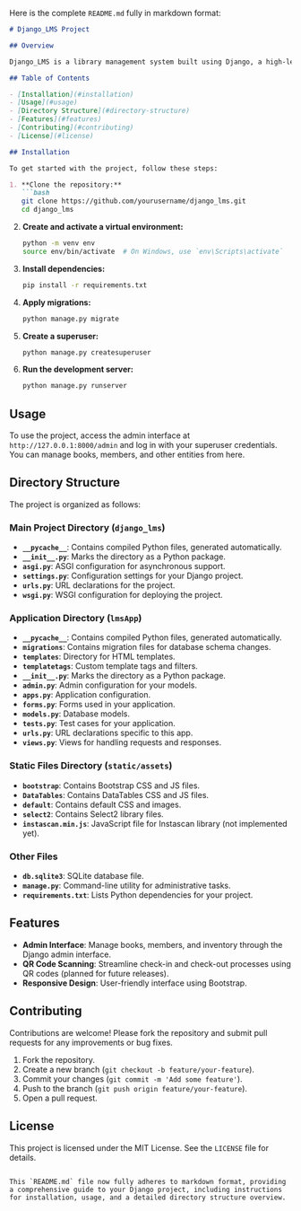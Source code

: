 Here is the complete `README.md` fully in markdown format:

```markdown
# Django_LMS Project

## Overview

Django_LMS is a library management system built using Django, a high-level Python web framework. This project includes functionalities for managing books, members, inventory, and more.

## Table of Contents

- [Installation](#installation)
- [Usage](#usage)
- [Directory Structure](#directory-structure)
- [Features](#features)
- [Contributing](#contributing)
- [License](#license)

## Installation

To get started with the project, follow these steps:

1. **Clone the repository:**
   ```bash
   git clone https://github.com/yourusername/django_lms.git
   cd django_lms
   ```

2. **Create and activate a virtual environment:**
   ```bash
   python -m venv env
   source env/bin/activate  # On Windows, use `env\Scripts\activate`
   ```

3. **Install dependencies:**
   ```bash
   pip install -r requirements.txt
   ```

4. **Apply migrations:**
   ```bash
   python manage.py migrate
   ```

5. **Create a superuser:**
   ```bash
   python manage.py createsuperuser
   ```

6. **Run the development server:**
   ```bash
   python manage.py runserver
   ```

## Usage

To use the project, access the admin interface at `http://127.0.0.1:8000/admin` and log in with your superuser credentials. You can manage books, members, and other entities from here.

## Directory Structure

The project is organized as follows:

### Main Project Directory (`django_lms`)
- **`__pycache__`**: Contains compiled Python files, generated automatically.
- **`__init__.py`**: Marks the directory as a Python package.
- **`asgi.py`**: ASGI configuration for asynchronous support.
- **`settings.py`**: Configuration settings for your Django project.
- **`urls.py`**: URL declarations for the project.
- **`wsgi.py`**: WSGI configuration for deploying the project.

### Application Directory (`lmsApp`)
- **`__pycache__`**: Contains compiled Python files, generated automatically.
- **`migrations`**: Contains migration files for database schema changes.
- **`templates`**: Directory for HTML templates.
- **`templatetags`**: Custom template tags and filters.
- **`__init__.py`**: Marks the directory as a Python package.
- **`admin.py`**: Admin configuration for your models.
- **`apps.py`**: Application configuration.
- **`forms.py`**: Forms used in your application.
- **`models.py`**: Database models.
- **`tests.py`**: Test cases for your application.
- **`urls.py`**: URL declarations specific to this app.
- **`views.py`**: Views for handling requests and responses.

### Static Files Directory (`static/assets`)
- **`bootstrap`**: Contains Bootstrap CSS and JS files.
- **`DataTables`**: Contains DataTables CSS and JS files.
- **`default`**: Contains default CSS and images.
- **`select2`**: Contains Select2 library files.
- **`instascan.min.js`**: JavaScript file for Instascan library (not implemented yet).

### Other Files
- **`db.sqlite3`**: SQLite database file.
- **`manage.py`**: Command-line utility for administrative tasks.
- **`requirements.txt`**: Lists Python dependencies for your project.

## Features

- **Admin Interface**: Manage books, members, and inventory through the Django admin interface.
- **QR Code Scanning**: Streamline check-in and check-out processes using QR codes (planned for future releases).
- **Responsive Design**: User-friendly interface using Bootstrap.

## Contributing

Contributions are welcome! Please fork the repository and submit pull requests for any improvements or bug fixes.

1. Fork the repository.
2. Create a new branch (`git checkout -b feature/your-feature`).
3. Commit your changes (`git commit -m 'Add some feature'`).
4. Push to the branch (`git push origin feature/your-feature`).
5. Open a pull request.

## License

This project is licensed under the MIT License. See the `LICENSE` file for details.
```

This `README.md` file now fully adheres to markdown format, providing a comprehensive guide to your Django project, including instructions for installation, usage, and a detailed directory structure overview.